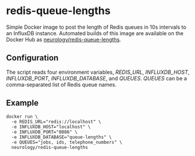 # redis-queue-lengths
Simple Docker image to post the length of Redis queues in 10s intervals to an InfluxDB instance. Automated builds of this image are available on the Docker Hub as [neurology/redis-queue-lengths](https://hub.docker.com/r/neurology/redis-queue-lengths/).

## Configuration
The script reads four environment variables, _REDIS\_URL_, _INFLUXDB\_HOST_, _INFLUXDB\_PORT_, _INFLUXDB\_DATABASE_, and _QUEUES_. _QUEUES_ can be a comma-separated list of Redis queue names.

## Example
```
docker run \
  -e REDIS_URL="redis://localhost" \
  -e INFLUXDB_HOST="localhost" \
  -e INFLUXDB_PORT="8086" \
  -e INFLUXDB_DATABASE="queue-lengths" \
  -e QUEUES="jobs, ids, telephone_numbers" \
  neurology/redis-queue-lengths
```
